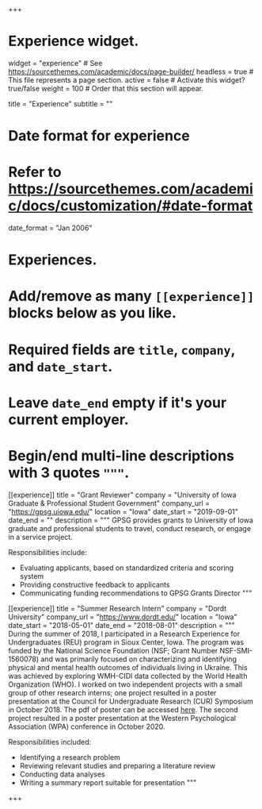 +++
# Experience widget.
widget = "experience"  # See https://sourcethemes.com/academic/docs/page-builder/
headless = true  # This file represents a page section.
active = false  # Activate this widget? true/false
weight = 100  # Order that this section will appear.

title = "Experience"
subtitle = ""

# Date format for experience
#   Refer to https://sourcethemes.com/academic/docs/customization/#date-format
date_format = "Jan 2006"

# Experiences.
#   Add/remove as many `[[experience]]` blocks below as you like.
#   Required fields are `title`, `company`, and `date_start`.
#   Leave `date_end` empty if it's your current employer.
#   Begin/end multi-line descriptions with 3 quotes `"""`.

 [[experience]]
  title = "Grant Reviewer"
  company = "University of Iowa Graduate & Professional Student Government"
  company_url = "https://gpsg.uiowa.edu/"
  location = "Iowa"
  date_start = "2019-09-01"
  date_end = ""
  description = """
  GPSG provides grants to University of Iowa graduate and professional students to travel, conduct research, or engage in a service project.
  
  Responsibilities include:
  
  * Evaluating applicants, based on standardized criteria and scoring system
  * Providing constructive feedback to applicants 
  * Communicating funding recommendations to GPSG Grants Director
  """

[[experience]]
  title = "Summer Research Intern"
  company = "Dordt University"
  company_url = "https://www.dordt.edu/"
  location = "Iowa"
  date_start = "2018-05-01"
  date_end = "2018-08-01"
  description = """
During the summer of 2018, I participated in a Research Experience for Undergraduates (REU) program in Sioux Center, Iowa. The program was funded by the National Science Foundation (NSF; Grant Number NSF-SMI-1560078) and was primarily focused on characterizing and identifying physical and mental health outcomes of individuals living in Ukraine. This was achieved by exploring WMH-CIDI data collected by the World Health Organization (WHO). I worked on two independent projects with a small group of other research interns; one project resulted in a poster presentation at the Council for Undergraduate Research (CUR) Symposium in October 2018. The pdf of poster can be accessed [here](https://docs.google.com/gview?url=https://github.com/alfonso-martinez/IED_CUR2018/raw/master/IED%20Poster%20(REU%20CUR%202018)%20%5BFinal%5D.pdf). The second project resulted in a poster presentation at the Western Psychological Association (WPA) conference in October 2020.

Responsibilities included:
  
  * Identifying a research problem
  * Reviewing relevant studies and preparing a literature review
  * Conducting data analyses
  * Writing a summary report suitable for presentation
  """
  
+++
